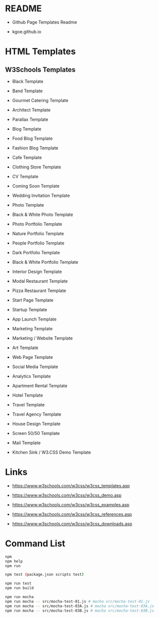 # README

- Github Page Templates Readme

- kgoe.github.io

# HTML Templates

## W3Schools Templates

- Black Template

- Band Template

- Gourmet Catering Template

- Architect Template

- Parallax Template

- Blog Template

- Food Blog Template

- Fashion Blog Template

- Cafe Template

- Clothing Store Template

- CV Template

- Coming Soon Template

- Wedding Invitation Template

- Photo Template

- Black & White Photo Template

- Photo Portfolio Template

- Nature Portfolio Template

- People Portfolio Template

- Dark Portfolio Template

- Black & White Portfolio Template

- Interior Design Template

- Modal Restaurant Template

- Pizza Restaurant Template

- Start Page Template

- Startup Template

- App Launch Template

- Marketing Template

- Marketing / Website Template

- Art Template

- Web Page Template

- Social Media Template

- Analytics Template

- Apartment Rental Template

- Hotel Template

- Travel Template

- Travel Agency Template

- House Design Template

- Screen 50/50 Template

- Mail Template

- Kitchen Sink / W3.CSS Demo Template

# Links

- https://www.w3schools.com/w3css/w3css_templates.asp

- https://www.w3schools.com/w3css/w3css_demo.asp

- https://www.w3schools.com/w3css/w3css_examples.asp

- https://www.w3schools.com/w3css/w3css_references.asp

- https://www.w3schools.com/w3css/w3css_downloads.asp

# Command List
```bash
npm
npm help
npm run

npm test (package.json scripts test)

npm run test
npm run build

npm run mocha
npm run mocha -- src/mocha-test-01.js # mocha src/mocha-test-01.js
npm run mocha -- src/mocha-test-03A.js # mocha src/mocha-test-03A.js
npm run mocha -- src/mocha-test-03B.js # mocha src/mocha-test-03B.js
```